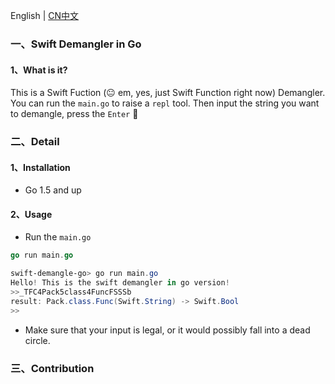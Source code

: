 English | [CN中文](README_ZH.md)

### 一、Swift Demangler in Go

#### 1、What is it?

This is a Swift Fuction (:neutral_face: em, yes, just Swift Function right now) Demangler. You can run the `main.go` to raise a `repl` tool. Then input the string you want to demangle, press the `Enter` :sparkling_heart:

### 二、Detail

#### 1、Installation

- Go 1.5 and up

#### 2、Usage

- Run the `main.go`

```go
go run main.go
```

```powershell
swift-demangle-go> go run main.go
Hello! This is the swift demangler in go version!
>>_TFC4Pack5class4FuncFSSSb
result: Pack.class.Func(Swift.String) -> Swift.Bool
>>
```

- Make sure that your input is legal, or it would possibly fall into a dead circle.

### 三、Contribution

